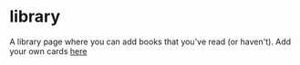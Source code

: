 # library
A library page where you can add books that you've read (or haven't). Add your own cards [here](https://triangular100.github.io/library/)